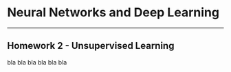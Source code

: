 # Neural Networks and Deep Learning 
---
## Homework 2 - Unsupervised Learning

bla bla bla bla bla bla
